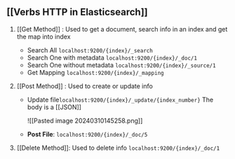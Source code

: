 
## [[Verbs HTTP in Elasticsearch]]

1. [[Get Method]] : Used to get a document, search info in an index and get the map into index
	*  Search All
	`localhost:9200/{index}/_search`
	* Search One with metadata
	`localhost:9200/{index}/_doc/1`
	* Search One without metadata
	`localhost:9200/{index}/_source/1`
	* Get Mapping
	`localhost:9200/{index}/_mapping`

2. [[Post Method]] : Used to create or update info
	* Update file`localhost:9200/{index}/_update/{index_number}`
	The body is a [[JSON]]

		![[Pasted image 20240310145258.png]]
	* **Post File**:
		`localhost:9200/{index}/_doc/5`
1. [[Delete Method]]: Used to delete info
	 `localhost:9200/{index}/_doc/1`
